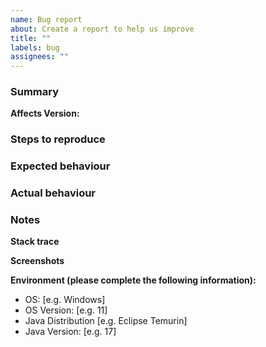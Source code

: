 ```yaml
---
name: Bug report
about: Create a report to help us improve
title: ""
labels: bug
assignees: ""
---
```


<!--
Thank you for taking the time to report a bug.

If you have a question, please create a new discussion (https://github.com/BerryCloud/xapi-java/discussions).
-->

### Summary

<!--
A clear and concise description of what the bug is.
-->

**Affects Version:**

<!--
e.g. 1.0.0

Please note, only the latest version is supported.
-->

### Steps to reproduce

<!--
e.g. A minimal example.

A unit test or JDoodle (https://www.jdoodle.com/online-java-compiler) example would be very helpful.
-->

### Expected behaviour

<!--
A clear and concise description of what you expected to happen.
-->

### Actual behaviour

<!--
A clear and concise description of what does happen.
-->

### Notes

<!--
Add any other context about the problem here.
-->

**Stack trace**

<!--
If applicable, add a stack trace.
-->

**Screenshots**

<!--
If applicable, add screenshots to help explain your problem.
-->

**Environment (please complete the following information):**

- OS: [e.g. Windows]
- OS Version: [e.g. 11]
- Java Distribution [e.g. Eclipse Temurin]
- Java Version: [e.g. 17]
